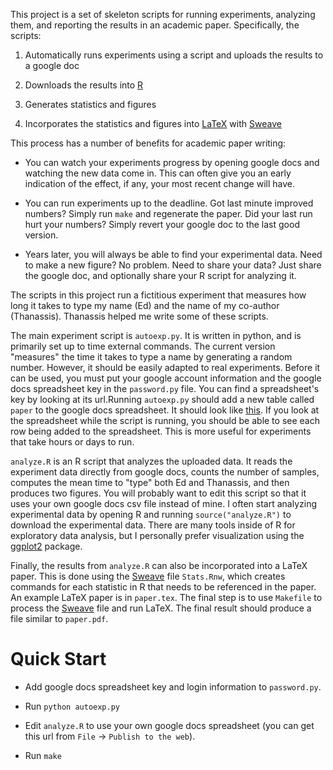 This project is a set of skeleton scripts for running experiments,
analyzing them, and reporting the results in an academic paper.
Specifically, the scripts:

1. Automatically runs experiments using a script and uploads the
results to a google doc

2. Downloads the results into [R][R]

3. Generates statistics and figures

4. Incorporates the statistics and figures into [LaTeX][LaTeX] with
[Sweave][Sweave]

This process has a number of benefits for academic paper writing:

* You can watch your experiments progress by opening google docs and
  watching the new data come in.  This can often give you an early
  indication of the effect, if any, your most recent change will have.

* You can run experiments up to the deadline.  Got last minute
  improved numbers?  Simply run `make` and regenerate the paper.  Did
  your last run hurt your numbers?  Simply revert your google doc to
  the last good version.

* Years later, you will always be able to find your experimental data.
  Need to make a new figure?  No problem.  Need to share your data?
  Just share the google doc, and optionally share your R script for
  analyzing it.

The scripts in this project run a fictitious experiment that measures
how long it takes to type my name (Ed) and the name of my co-author
(Thanassis).  Thanassis helped me write some of these scripts.

The main experiment script is `autoexp.py`.  It is written in python,
and is primarily set up to time external commands.  The current
version "measures" the time it takes to type a name by generating a
random number.  However, it should be easily adapted to real
experiments.  Before it can be used, you must put your google account
information and the google docs spreadsheet key in the `password.py`
file.  You can find a spreadsheet's key by looking at its url.Running
`autoexp.py` should add a new table called `paper` to the google docs
spreadsheet. It should look like [this][example-spreadsheet].  If you
look at the spreadsheet while the script is running, you should be
able to see each row being added to the spreadsheet.  This is more
useful for experiments that take hours or days to run.

`analyze.R` is an R script that analyzes the uploaded data.  It reads
the experiment data directly from google docs, counts the number of
samples, computes the mean time to "type" both Ed and Thanassis, and
then produces two figures.  You will probably want to edit this script
so that it uses your own google docs csv file instead of mine.  I
often start analyzing experimental data by opening R and running
`source("analyze.R")` to download the experimental data.  There are
many tools inside of R for exploratory data analysis, but I personally
prefer visualization using the [ggplot2][ggplot2] package.

Finally, the results from `analyze.R` can also be incorporated into a
LaTeX paper.  This is done using the [Sweave][Sweave] file
`Stats.Rnw`, which creates commands for each statistic in R that needs
to be referenced in the paper.  An example LaTeX paper is in
`paper.tex`.  The final step is to use `Makefile` to process the
[Sweave][Sweave] file and run LaTeX. The final result should produce a
file similar to `paper.pdf`.

[example-spreadsheet]: https://docs.google.com/spreadsheet/ccc?key=0Au4zXzOoce8JdGFjZ0JBVTIxRmgzeEpZN0VFRVktb0E&usp=sharing
[ggplot2]: http://ggplot2.org/
[LaTeX]: http://www.latex-project.org/
[R]: http://www.r-project.org
[Sweave]: http://www.stat.uni-muenchen.de/~leisch/Sweave/

Quick Start
===========

* Add google docs spreadsheet key and login information to
  `password.py`.

* Run `python autoexp.py`

* Edit `analyze.R` to use your own google docs spreadsheet (you can
  get this url from `File` -> `Publish to the web`).

* Run `make`